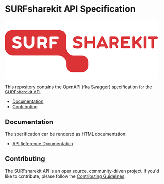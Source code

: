 # SURFsharekit API Specification

![SURFsharekit API](surfsharekitlogo.png)

This repository contains the [OpenAPI](https://github.com/OAI/OpenAPI-Specification) (fka Swagger) specification for the [SURFsharekit API](https://surfsharekit.nl/home).

* [Documentation](#documentation)
* [Contributing](#contributing)


## Documentation

The specification can be rendered as HTML documentation:

* [API Reference Documentation](https://rawgit.com/SURFsharekit/specification/docs.html)


## Contributing

The SURFsharekit API is an open source, community-driven project. If you'd like to contribute, please follow the [Contributing Guidelines](CONTRIBUTING.md).

